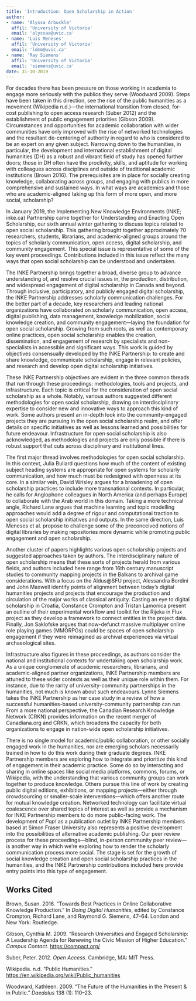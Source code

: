 ```yaml
---
title: 'Introduction: Open Scholarship in Action'
author: 
- name: 'Alyssa Arbuckle'
  affil: 'University of Victoria'
  email: 'alyssaa@uvic.ca'
- name: 'Luis Meneses'
  affil: 'University of Victoria'
  email: 'ldmm@uvic.ca'
- name: 'Ray Siemens'
  affil: 'University of Victoria'
  email: 'siemens@uvic.ca'
date: 31-10-2019
---
```


For decades there has been pressure on those working in academia to engage more seriously with the publics they serve (Woodward 2009). Steps have been taken in this direction, see the rise of the public humanities as a movement (Wikipedia n.d.)—the international transition from closed, for-cost publishing to open access research (Suber 2012) and the establishment of public engagement priorities (Gibson 2009). Circumstances and opportunities for academic collaboration with wider communities have only improved with the rise of networked technologies and the resultant de-centering of authority in regard to who is considered to be an expert on any given subject. Narrowing down to the humanities, in particular, the development and international establishment of digital humanities (DH) as a robust and vibrant field of study has opened further doors; those in DH often have the proclivity, skills, and aptitude for working with colleagues across disciplines and outside of traditional academic institutions (Brown 2016). The prerequisites are in place for socially creating knowledge, collaborating across groups, and engaging with publics in more comprehensive and sustained ways. In what ways are academics and those who are academic-aligned taking up this form of more open, and more social, scholarship?

In January 2019, the Implementing New Knowledge Environments (INKE; inke.ca) Partnership came together for Understanding and Enacting Open Scholarship, our sixth annual winter gathering to discuss topics related to open social scholarship. This gathering brought together approximately 70 researchers, students, librarians, and academic-aligned groups around the topics of scholarly communication, open access, digital scholarship, and community engagement. This special issue is representative of some of the key event proceedings. Contributions included in this issue reflect the many ways that open social scholarship can be understood and undertaken.

The INKE Partnership brings together a broad, diverse group to advance understanding of, and resolve crucial issues in, the production, distribution, and widespread engagement of digital scholarship in Canada and beyond. Through inclusive, participatory, and publicly engaged digital scholarship, the INKE Partnership addresses scholarly communication challenges. For the better part of a decade, key researchers and leading national organizations have collaborated on scholarly communication, open access, digital publishing, data management, knowledge mobilization, social knowledge creation, and community engagement—laying the foundation for open social scholarship. Growing from such roots, as well as contemporary online practices, open social scholarship enables the creation, dissemination, and engagement of research by specialists and non-specialists in accessible and significant ways. This work is guided by objectives consensually developed by the INKE Partnership: to create and share knowledge, communicate scholarship, engage in relevant policies, and research and develop open digital scholarship initiatives.

These INKE Partnership objectives are evident in the three common threads that run through these proceedings: methodologies, tools and projects, and infrastructure. Each topic is critical for the consideration of open social scholarship as a whole. Notably, various authors suggested different methodologies for open social scholarship, drawing on interdisciplinary expertise to consider new and innovative ways to approach this kind of work. Some authors present an in-depth look into the community-engaged projects they are pursuing in the open social scholarship realm, and offer details on specific initiatives as well as lessons learned and possibilities for future endeavour. Infrastructure for open social scholarship is also acknowledged, as methodologies and projects are only possible if there is robust support that cuts across disciplinary and institutional lines.

The first major thread involves methodologies for open social scholarship. In this context, Julia Bullard questions how much of the content of existing subject heading systems are appropriate for open systems for scholarly communication, and how much must be redesigned with openness at its core. In a similar vein, David Wrisley argues for a broadening of open scholarship practices to include more transnational contexts. In particular, he calls for Anglophone colleagues in North America (and perhaps Europe) to collaborate with the Arab world in this domain. Taking a more technical angle, Richard Lane argues that machine learning and topic modelling approaches would add a degree of rigour and computational traction to open social scholarship initiatives and outputs. In the same direction, Luis Meneses et al. propose to challenge some of the preconceived notions of digital libraries by making repositories more dynamic while promoting public engagement and open scholarship.

Another cluster of papers highlights various open scholarship projects and suggested approaches taken by authors. The interdisciplinary nature of open scholarship means that these sorts of projects herald from various fields, and authors included here range from 16th century manuscript studies to community mapping projects in the Balkans to archival game considerations. With a focus on the Aldus@SFU project, Alessandra Bordini and John Maxwell identify points of alignment between today’s digital humanities projects and projects that encourage the production and circulation of the major works of classical antiquity. Casting an eye to digital scholarship in Croatia, Constance Crompton and Tristan Lamonica present an outline of their experimental workflow and toolkit for the Rijeka in Flux project as they develop a framework to connect entities in the project data. Finally, Jon Saklofske argues that now-defunct massive multiplayer online role playing games (MMORPGs) could be spaces of open scholarship engagement if they were reimagined as archival experiences via virtual archaeological sites.

Infrastructure also figures in these proceedings, as authors consider the national and institutional contexts for undertaking open scholarship work. As a unique conglomerate of academic researchers, librarians, and academic-aligned partner organizations, INKE Partnership members are attuned to these wider contexts as well as their unique role within them. For instance, due to the rarity of university-community partnerships in the humanities, not much is known about such endeavours. Lynne Siemens takes the INKE Partnership as her case study in a review of how a successful humanities-based university-community partnership can run. From a more national perspective, the Canadian Research Knowledge Network (CRKN) provides information on the recent merger of Canadiana.org and CRKN, which broadens the capacity for both organizations to engage in nation-wide open scholarship initiatives.

There is no single model for academic/public collaboration, or other socially engaged work in the humanities, nor are emerging scholars necessarily trained in how to do this work during their graduate degrees. INKE Partnership members are exploring how to integrate and prioritize this kind of engagement in their academic practice. Some do so by interacting and sharing in online spaces like social media platforms, commons, forums, or Wikipedia, with the understanding that various community groups can work together to produce knowledge. Others pursue this line of work by creating public digital editions, exhibitions, or mapping projects—either through crowdsourcing or smaller-scale interventions—which offers another route for mutual knowledge creation. Networked technology can facilitate virtual coalescence over shared topics of interest as well as provide a mechanism for INKE Partnership members to do more public-facing work. The development of *Pop!* as a publication outlet by INKE Partnership members based at Simon Fraser University also represents a positive development into the possibilities of alternative academic publishing. Our peer review process for these proceedings—blind, in-person community peer review—is another way in which we’re exploring how to render the scholarly communication process more social. The stage is set for the growth of social knowledge creation and open social scholarship practices in the humanities, and the INKE Partnership contributions included here provide entry points into this type of engagement.

## Works Cited

Brown, Susan. 2016. “Towards Best Practices in Online Collaborative Knowledge Production.” In *Doing Digital Humanities*, edited by Constance Crompton, Richard Lane, and Raymond G. Siemens, 47–64. London and New York: Routledge.

Gibson, Cynthia M. 2009. “Research Universities and Engaged Scholarship: A Leadership Agenda for Renewing the Civic Mission of Higher Education.” *Campus Contact*. https://compact.org/

Suber, Peter. 2012. *Open Access*. Cambridge, MA: MIT Press.

Wikipedia. n.d. “Public Humanities.” <https://en.wikipedia.org/wiki/Public_humanities>

Woodward, Kathleen. 2009. “The Future of the Humanities in the Present & in Public.” *Daedalus* 138 (1): 110–23.
